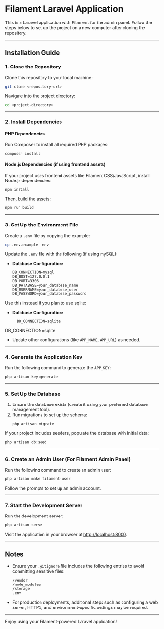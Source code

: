 # Filament Laravel Application

This is a Laravel application with Filament for the admin panel. Follow the steps below to set up the project on a new computer after cloning the repository.

---

## Installation Guide

### 1. Clone the Repository
Clone this repository to your local machine:
```bash
git clone <repository-url>
```

Navigate into the project directory:
```bash
cd <project-directory>
```

---

### 2. Install Dependencies

#### PHP Dependencies
Run Composer to install all required PHP packages:
```bash
composer install
```

#### Node.js Dependencies (if using frontend assets)
If your project uses frontend assets like Filament CSS/JavaScript, install Node.js dependencies:
```bash
npm install
```

Then, build the assets:
```bash
npm run build
```

---

### 3. Set Up the Environment File
Create a `.env` file by copying the example:
```bash
cp .env.example .env
```

Update the `.env` file with the following (if using mySQL):
- **Database Configuration:**
  ```env
  DB_CONNECTION=mysql
  DB_HOST=127.0.0.1
  DB_PORT=3306
  DB_DATABASE=your_database_name
  DB_USERNAME=your_database_user
  DB_PASSWORD=your_database_password
  ```

Use this instead if you plan to use sqlite:
- **Database Configuration:**
  ```env
    DB_CONNECTION=sqlite
  ```

DB_CONNECTION=sqlite

- Update other configurations (like `APP_NAME`, `APP_URL`) as needed.

---

### 4. Generate the Application Key
Run the following command to generate the `APP_KEY`:
```bash
php artisan key:generate
```

---

### 5. Set Up the Database
1. Ensure the database exists (create it using your preferred database management tool).
2. Run migrations to set up the schema:
   ```bash
   php artisan migrate
   ```

If your project includes seeders, populate the database with initial data:
```bash
php artisan db:seed
```

---

### 6. Create an Admin User (For Filament Admin Panel)
Run the following command to create an admin user:
```bash
php artisan make:filament-user
```

Follow the prompts to set up an admin account.

---

### 7. Start the Development Server
Run the development server:
```bash
php artisan serve
```

Visit the application in your browser at [http://localhost:8000](http://localhost:8000).

---

## Notes

- Ensure your `.gitignore` file includes the following entries to avoid committing sensitive files:
  ```gitignore
  /vendor
  /node_modules
  /storage
  .env
  ```
- For production deployments, additional steps such as configuring a web server, HTTPS, and environment-specific settings may be required.

---

Enjoy using your Filament-powered Laravel application!
